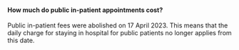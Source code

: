 ####  How much do public in-patient appointments cost?

Public in-patient fees were abolished on 17 April 2023. This means that the
daily charge for staying in hospital for public patients no longer applies
from this date.
